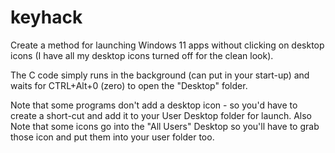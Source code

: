 # keyhack
Create a method for launching Windows 11 apps without clicking on desktop icons (I have all my desktop icons turned off for the clean look).

The C code simply runs in the background (can put in your start-up) and waits for CTRL+Alt+0 (zero) to open the "Desktop" folder.

Note that some programs don't add a desktop icon - so you'd have to create a short-cut and add it to your User Desktop folder for launch.
Also Note that some icons go into the "All Users" Desktop so you'll have to grab those icon and put them into your user folder too.
